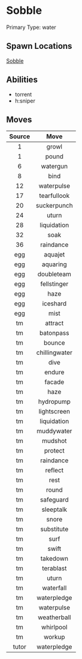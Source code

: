 # Sobble  
Primary Type: water  
  
## Spawn Locations  
[Sobble](/data/spawn_presets/sobble.md)  
  
## Abilities  
  * torrent
  * h:sniper
  
  
## Moves  
  
| Source | Move |  
|:---:|:---:|  
| 1 | growl |  
| 1 | pound |  
| 6 | watergun |  
| 8 | bind |  
| 12 | waterpulse |  
| 17 | tearfullook |  
| 20 | suckerpunch |  
| 24 | uturn |  
| 28 | liquidation |  
| 32 | soak |  
| 36 | raindance |  
| egg | aquajet |  
| egg | aquaring |  
| egg | doubleteam |  
| egg | fellstinger |  
| egg | haze |  
| egg | iceshard |  
| egg | mist |  
| tm | attract |  
| tm | batonpass |  
| tm | bounce |  
| tm | chillingwater |  
| tm | dive |  
| tm | endure |  
| tm | facade |  
| tm | haze |  
| tm | hydropump |  
| tm | lightscreen |  
| tm | liquidation |  
| tm | muddywater |  
| tm | mudshot |  
| tm | protect |  
| tm | raindance |  
| tm | reflect |  
| tm | rest |  
| tm | round |  
| tm | safeguard |  
| tm | sleeptalk |  
| tm | snore |  
| tm | substitute |  
| tm | surf |  
| tm | swift |  
| tm | takedown |  
| tm | terablast |  
| tm | uturn |  
| tm | waterfall |  
| tm | waterpledge |  
| tm | waterpulse |  
| tm | weatherball |  
| tm | whirlpool |  
| tm | workup |  
| tutor | waterpledge |  
  
